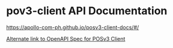 # pov3-client API Documentation
https://apollo-com-ph.github.io/posv3-client-docs/#/

[Alternate link to OpenAPI Spec for POSv3 Client](https://petstore.swagger.io/?url=https://raw.githubusercontent.com/apollo-com-ph/posv3-client-docs/refs/heads/main/posv3-client-openapi.yml)

